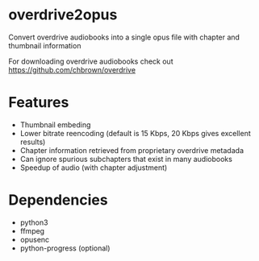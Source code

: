 # overdrive2opus
Convert overdrive audiobooks into a single opus file with chapter and thumbnail information

For downloading overdrive audiobooks check out https://github.com/chbrown/overdrive

# Features

* Thumbnail embeding
* Lower bitrate reencoding (default is 15 Kbps, 20 Kbps gives excellent results)
* Chapter information retrieved from proprietary overdrive metadada
* Can ignore spurious subchapters that exist in many audiobooks
* Speedup of audio (with chapter adjustment)

# Dependencies

* python3
* ffmpeg
* opusenc
* python-progress (optional)
